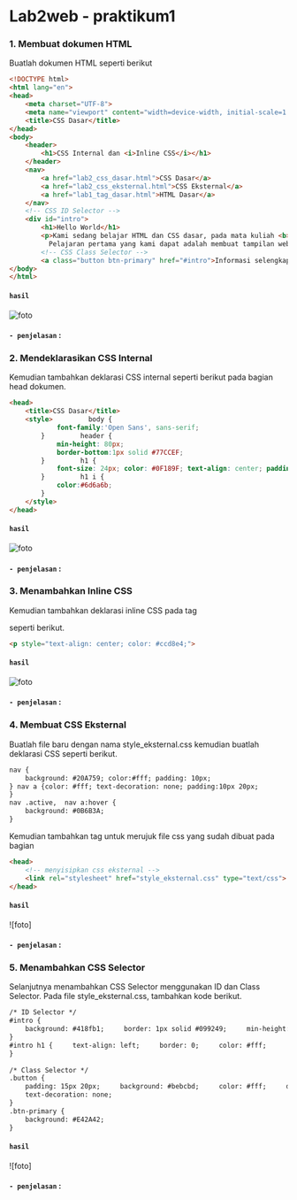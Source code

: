 # Lab2web - praktikum1

### 1. Membuat dokumen HTML 

Buatlah dokumen HTML seperti berikut 

```html
<!DOCTYPE html> 
<html lang="en"> 
<head> 
    <meta charset="UTF-8"> 
    <meta name="viewport" content="width=device-width, initial-scale=1.0"> 
    <title>CSS Dasar</title> 
</head> 
<body> 
    <header> 
        <h1>CSS Internal dan <i>Inline CSS</i></h1> 
    </header> 
    <nav> 
        <a href="lab2_css_dasar.html">CSS Dasar</a> 
        <a href="lab2_css_eksternal.html">CSS Eksternal</a> 
        <a href="lab1_tag_dasar.html">HTML Dasar</a> 
    </nav> 
    <!-- CSS ID Selector --> 
    <div id="intro"> 
        <h1>Hello World</h1> 
        <p>Kami sedang belajar HTML dan CSS dasar, pada mata kuliah <b>Pemrograman Web</b> di <i>Universitas Pelita Bangsa</i>.
          Pelajaran pertama yang kami dapat adalah membuat tampilan web sederhana dalam rangka mengenal tag-tag dasar HTML dan CSS.</p> 
        <!-- CSS Class Selector --> 
        <a class="button btn-primary" href="#intro">Informasi selengkapnya.</a>     </div> 
</body> 
</html>
```

#### ```hasil```
![foto]()

#### ```- penjelasan``` :

### 2. Mendeklarasikan CSS Internal

Kemudian tambahkan deklarasi CSS internal seperti berikut pada bagian head dokumen. 

```html
<head> 
    <title>CSS Dasar</title> 
    <style>         body { 
            font-family:'Open Sans', sans-serif; 
        }         header { 
            min-height: 80px; 
            border-bottom:1px solid #77CCEF; 
        }         h1 { 
            font-size: 24px; color: #0F189F; text-align: center; padding: 20px 10px; 
        }         h1 i { 
            color:#6d6a6b; 
        } 
    </style> 
</head>
```

#### ```hasil``` 
![foto]()

#### ```- penjelasan``` :

### 3. Menambahkan Inline CSS 

Kemudian tambahkan deklarasi inline CSS pada tag <p> seperti berikut. 

``` html
<p style="text-align: center; color: #ccd8e4;">
```

#### ```hasil``` 
![foto]()

#### ```- penjelasan``` :


### 4. Membuat CSS Eksternal 

Buatlah file baru dengan nama style_eksternal.css kemudian buatlah deklarasi CSS seperti berikut. 

```html
nav { 
    background: #20A759; color:#fff; padding: 10px; 
} nav a {color: #fff; text-decoration: none; padding:10px 20px; 
} 
nav .active,  nav a:hover { 
    background: #0B6B3A; 
} 
```
Kemudian tambahkan tag <link> untuk merujuk file css yang sudah dibuat pada bagian <head> 
```html
<head> 
    <!-- menyisipkan css eksternal --> 
    <link rel="stylesheet" href="style_eksternal.css" type="text/css"> 
</head>
```

#### ```hasil``` 
![foto]

#### ```- penjelasan``` :

### 5. Menambahkan CSS Selector 
Selanjutnya menambahkan CSS Selector menggunakan ID dan Class Selector. Pada file style_eksternal.css, tambahkan kode berikut. 
```html
/* ID Selector */ 
#intro { 
    background: #418fb1;     border: 1px solid #099249;     min-height: 100px;     padding: 10px; 
} 
#intro h1 {     text-align: left;     border: 0;     color: #fff; 
} 
 
/* Class Selector */ 
.button { 
    padding: 15px 20px;     background: #bebcbd;     color: #fff;     display: inline-block;     margin: 10px; 
    text-decoration: none; 
} 
.btn-primary { 
    background: #E42A42; 
} 
```
#### ```hasil``` 
![foto]

#### ```- penjelasan``` :
